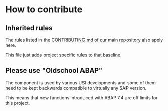 <!-- Links used on this page (Declaration) -->
[USI_CONTRIBUTING]: https://github.com/SchwarzIT/sap-usi/blob/main/docs/CONTRIBUTING.md

# How to contribute
## Inherited rules
The rules listed in the [CONTRIBUTING.md of our main repository][USI_CONTRIBUTING] also apply here. 

This file just adds project specific rules to that baseline.

## Please use "Oldschool ABAP"
The component is used by various USI developments and some of them need to be kept backwards compatible to virtually any SAP version.

This means that new functions introduced with ABAP 7.4 are off limits for this project.
